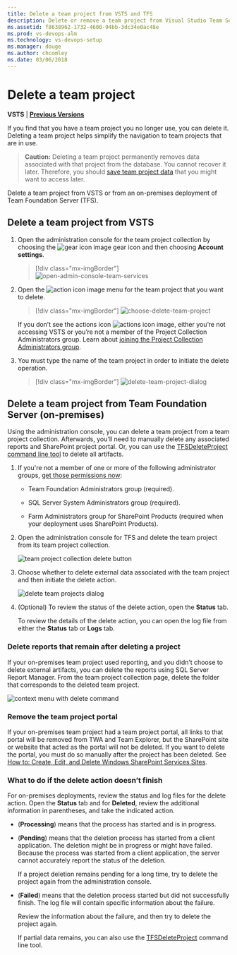 ```yaml
---
title: Delete a team project from VSTS and TFS
description: Delete or remove a team project from Visual Studio Team Services (VSTS) or from Team Foundation Server (TFS)
ms.assetid: f8638962-1732-4600-94bb-3dc34e0ac48e
ms.prod: vs-devops-alm
ms.technology: vs-devops-setup
ms.manager: douge
ms.author: chcomley
ms.date: 03/06/2018
---
```

[//]: # (monikerRange: '>= tfs-2013')

# Delete a team project

**VSTS** | **[Previous Versions](https://msdn.microsoft.com//library/ff357756%28v=vs.110%29.aspx)**

If you find that you have a team project you no longer use, you can delete it. Deleting a team project helps simplify the navigation to team projects that are in use.

>**Caution:**  Deleting a team project permanently removes data associated with that project from the database. You cannot recover it later. Therefore, you should [save team project data](save-team-project-data.md) that you might want to access later.

Delete a team project from VSTS or from an on-premises deployment of Team Foundation Server (TFS).

## Delete a team project from VSTS

1. Open the administration console for the team project collection by choosing the ![gear icon image](_img/delete-team-project/ic623347.png) gear icon and then choosing **Account settings**.

   >[!div class="mx-imgBorder"]
   ![open-admin-console-team-services](_img/delete-team-project/open-admin-console-team-projects.PNG)

2. Open the ![action icon image](../work/_img/icons/actions-icon.png) menu for the team project that you want to delete.

   >[!div class="mx-imgBorder"]
   ![choose-delete-team-project](_img/delete-team-project/choose-delete-team-project.png)

    If you don’t see the actions icon ![actions icon image](../work/_img/icons/actions-icon.png), either you’re not accessing VSTS or you’re not a member of the Project Collection Administrators group.  Learn about [joining the Project Collection Administrators group](../security/set-project-collection-level-permissions.md).

3. You must type the name of the team project in order to initiate the delete operation. 

   >[!div class="mx-imgBorder"]
   ![delete-team-project-dialog](_img/delete-team-project/delete-team-project-dialog.png)
<a name="delete-team-proj"></a>

## Delete a team project from Team Foundation Server (on-premises)

Using the administration console, you can delete a team project from a team project collection. Afterwards, you'll need to manually delete any associated reports and SharePoint project portal. Or, you can use the [TFSDeleteProject command line tool](../tfs-server/command-line/tfsdeleteproject-cmd.md) to delete all artifacts.

1.  If you're not a member of one or more of the following administrator groups, [get those permissions now](../tfs-server/add-administrator-tfs.md):

    -   Team Foundation Administrators group (required).

    -   SQL Server System Administrators group (required).

    -   Farm Administrators group for SharePoint Products (required when your deployment uses SharePoint Products).

2.  Open the administration console for TFS and delete the team project from its team project collection.

    ![team project collection delete button](_img/delete-team-project/ic686856.png)

3.  Choose whether to delete external data associated with the team project and then initiate the delete action.

    ![delete team projects dialog](_img/delete-team-project/ic687180.png)

4.  (Optional) To review the status of the delete action, open the **Status** tab.

    To review the details of the delete action, you can open the log file from either the **Status** tab or **Logs** tab.


### Delete reports that remain after deleting a project

If your on-premises team project used reporting, and you didn’t choose to delete external artifacts, you can delete the reports using SQL Server Report Manager. From the team project collection page, delete the folder that corresponds to the deleted team project.

![context menu with delete command](_img/delete-team-project/ic686857.png)

### Remove the team project portal

If your on-premises team project had a team project portal, all links to that portal will be removed from TWA and Team Explorer, but the SharePoint site or website that acted as the portal will not be deleted. If you want to delete the portal, you must do so manually after the project has been deleted. See [How to: Create, Edit, and Delete Windows SharePoint Services Sites](http://go.microsoft.com/fwlink/?LinkId=131660).

### What to do if the delete action doesn’t finish

For on-premises deployments, review the status and log files for the delete action. Open the **Status** tab and for **Deleted**, review the additional information in parentheses, and take the indicated action.

-   (**Processing**) means that the process has started and is in progress.

-   (**Pending**) means that the deletion process has started from a client application. The deletion might be in progress or might have failed. Because the process was started from a client application, the server cannot accurately report the status of the deletion.

    If a project deletion remains pending for a long time, try to delete the project again from the administration console.

-   (**Failed**) means that the deletion process started but did not successfully finish. The log file will contain specific information about the failure.

    Review the information about the failure, and then try to delete the project again.

    If partial data remains, you can also use the [TFSDeleteProject](../tfs-server/command-line/tfsdeleteproject-cmd.md) command line tool.
